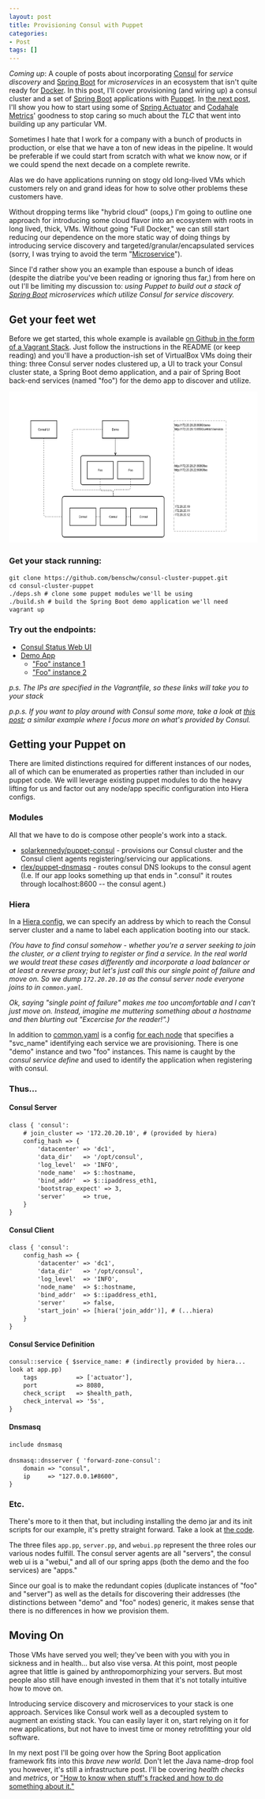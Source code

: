 ```yaml
---
layout: post
title: Provisioning Consul with Puppet
categories:
- Post
tags: []
---
```


*Coming up*: A couple of posts about incorporating [Consul](http://www.consul.io/) for _service discovery_ and [Spring Boot](http://projects.spring.io/spring-boot/) for _microservices_ in an ecosystem that isn't quite ready for [Docker](https://www.docker.com/). In this post, I'll cover provisioning (and wiring up) a consul cluster and a set of [Spring Boot](http://projects.spring.io/spring-boot/) applications with [Puppet](http://puppetlabs.com/). In [the next post](/2014/10/spring-boot-actuator/), I'll show you how to start using some of [Spring Actuator](http://spring.io/guides/gs/actuator-service/) and [Codahale Metrics](https://github.com/dropwizard/metrics)' goodness to stop caring so much about the _TLC_ that went into building up any particular VM.

<!--more-->

Sometimes I hate that I work for a company with a bunch of products in production, or else that we have a ton of new ideas in the pipeline. It would be preferable if we could start from scratch with what we know now, or if we could spend the next decade on a complete rewrite.

Alas we do have applications running on stogy old long-lived VMs which customers rely on and grand ideas for how to solve other problems these customers have.

Without dropping terms like "hybrid cloud" (oops,) I'm going to outline one approach for introducing some cloud flavor into an ecosystem with roots in long lived, thick, VMs. Without going "Full Docker," we can still start reducing our dependence on the more static way of doing things by introducing service discovery and targeted/granular/encapsulated services (sorry, I was trying to avoid the term "[Microservice](http://martinfowler.com/articles/microservices.html)").

Since I'd rather show you an example than espouse a bunch of ideas (despite the diatribe you've been reading or ignoring thus far,) from here on out I'll be limiting my discussion to: _using Puppet to build out a stack of [Spring Boot](http://projects.spring.io/spring-boot/) microservices which utilize Consul for service discovery._

## Get your feet wet

Before we get started, this whole example is available [on Github in the form of a Vagrant Stack](https://github.com/benschw/consul-cluster-puppet). Just follow the instructions in the README (or keep reading) and you'll have a production-ish set of VirtualBox VMs doing their thing: three Consul server nodes clustered up, a UI to track your Consul cluster state, a Spring Boot demo application, and a pair of Spring Boot back-end services (named "foo") for the demo app to discover and utilize.

<a href="/images/consul-puppet.png"><img src="/images/consul-puppet.png" alt="Consul Stack" width="750" height="306" class="alignnone size-full wp-image-107" /></a>

### Get your stack running:

	git clone https://github.com/benschw/consul-cluster-puppet.git
	cd consul-cluster-puppet
	./deps.sh # clone some puppet modules we'll be using
	./build.sh # build the Spring Boot demo application we'll need
	vagrant up

### Try out the endpoints:

- [Consul Status Web UI](http://172.20.20.13:8500/ui/#/dc1/services)
- [Demo App](http://172.20.20.20:8080/demo)
	- ["Foo" instance 1](http://172.20.20.21:8080/foo)
	- ["Foo" instance 2](http://172.20.20.22:8080/foo)

_p.s. The IPs are specified in the Vagrantfile, so these links will take you to your stack_

_p.p.s. If you want to play around with Consul some more, take a look at [this post](http://txt.fliglio.com/2014/05/encapsulated-services-with-consul-and-confd/); a similar example where I focus more on what's provided by Consul._

## Getting your Puppet on

There are limited distinctions required for different instances of our nodes, all of which can be enumerated as properties rather than included in our puppet code. We will leverage existing puppet modules to do the heavy lifting for us and factor out any node/app specific configuration into Hiera configs. 

### Modules
All that we have to do is compose other people's work into a stack. 

- [solarkennedy/puppet-consul](https://github.com/solarkennedy/puppet-consul) - provisions our Consul cluster and the Consul client agents registering/servicing our applications.
- [rlex/puppet-dnsmasq](https://github.com/rlex/puppet-dnsmasq) - routes consul DNS lookups to the consul agent (I.e. If our app looks something up that ends in ".consul" it routes through localhost:8600 -- the consul agent.)

### Hiera

In a [Hiera config](https://github.com/benschw/consul-cluster-puppet/tree/master/hiera), we can specify an address by which to reach the Consul server cluster and a name to label each application booting into our stack.

_(You have to find consul somehow - whether you're a server seeking to join the cluster, or a client trying to register or find a service. In the real world we would treat these cases differently and incorporate a load balancer or at least a reverse proxy; but let's just call this our single point of failure and move on. So we dump `172.20.20.10` as the consul server node everyone joins to in `common.yaml`._ 

_Ok, saying "single point of failure" makes me too uncomfortable and I can't just move on. Instead, imagine me muttering something about a hostname and then blurting out "Excercise for the reader!".)_

In addition to [common.yaml](https://github.com/benschw/consul-cluster-puppet/blob/master/hiera/common.yaml) is a config [for each node](https://github.com/benschw/consul-cluster-puppet/tree/master/hiera) that specifies a "svc\_name" identifying each service we are provisioning. There is one "demo" instance and two "foo" instances. This name is caught by the _consul service define_ and used to identify the application when registering with consul.


### Thus...

#### Consul Server

	class { 'consul': 
		# join_cluster => '172.20.20.10', # (provided by hiera)
		config_hash => {
			'datacenter' => 'dc1',
			'data_dir'   => '/opt/consul',
			'log_level'  => 'INFO',
			'node_name'  => $::hostname,
			'bind_addr'  => $::ipaddress_eth1,
			'bootstrap_expect' => 3,
			'server'     => true,
		}
	}

#### Consul Client

	class { 'consul':
		config_hash => {
			'datacenter' => 'dc1',
			'data_dir'   => '/opt/consul',
			'log_level'  => 'INFO',
			'node_name'  => $::hostname,
			'bind_addr'  => $::ipaddress_eth1,
			'server'     => false,
			'start_join' => [hiera('join_addr')], # (...hiera)
		}
	}

#### Consul Service Definition

	consul::service { $service_name: # (indirectly provided by hiera... look at app.pp)
		tags           => ['actuator'],
		port           => 8080,
		check_script   => $health_path,
		check_interval => '5s',
	}


#### Dnsmasq

	include dnsmasq
	
	dnsmasq::dnsserver { 'forward-zone-consul':
		domain => "consul",
		ip     => "127.0.0.1#8600",
	}


### Etc.

There's more to it then that, but including installing the demo jar and its init scripts for our example, it's pretty straight forward. Take a look at [the code](https://github.com/benschw/consul-cluster-puppet/tree/master/puppet).

The three files `app.pp`, `server.pp`, and `webui.pp` represent the three roles our various nodes fulfill. The consul server agents are all "servers", the consul web ui is a "webui," and all of our spring apps (both the demo and the foo services) are "apps." 

Since our goal is to make the redundant copies (duplicate instances of "foo" and "server") as well as the details for discovering their addresses (the distinctions between "demo" and "foo" nodes) generic, it makes sense that there is no differences in how we provision them.

## Moving On

Those VMs have served you well; they've been with you with you in sickness and in health... but also vise versa. At this point, most people agree that little is gained by anthropomorphizing your servers. But most people also still have enough invested in them that it's not totally intuitive how to move on.

Introducing service discovery and microservices to your stack is one approach. Services like Consul work well as a decoupled system to augment an existing stack. You can easily layer it on, start relying on it for new applications, but not have to invest time or money retrofitting your old software.

In my next post I'll be going over how the Spring Boot application framework fits into this _brave new world._ Don't let the Java name-drop fool you however, it's still a infrastructure post. I'll be covering _health checks_ and _metrics_, or ["How to know when stuff's fracked and how to do something about it."](/2014/10/spring-boot-actuator/)